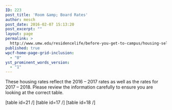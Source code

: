```yaml
---
ID: 223
post_title: 'Room &amp; Board Rates'
author: mesch
post_date: 2016-02-07 15:13:20
post_excerpt: ""
layout: page
permalink: >
  http://www.umw.edu/residencelife/before-you-get-to-campus/housing-selection/rates/
published: true
wpcf-home-page-grid-inclusion:
  - "0"
yst_prominent_words_version:
  - "1"
---
```

<p class="p1"><span class="s1">These housing rates reflect the 2016 – 2017 rates as well as the rates for 2017 – 2018. Please review the information carefully to ensure you are looking at the correct table.</span></p>

[table id=21 /]
[table id=17 /]
[table id=18 /]